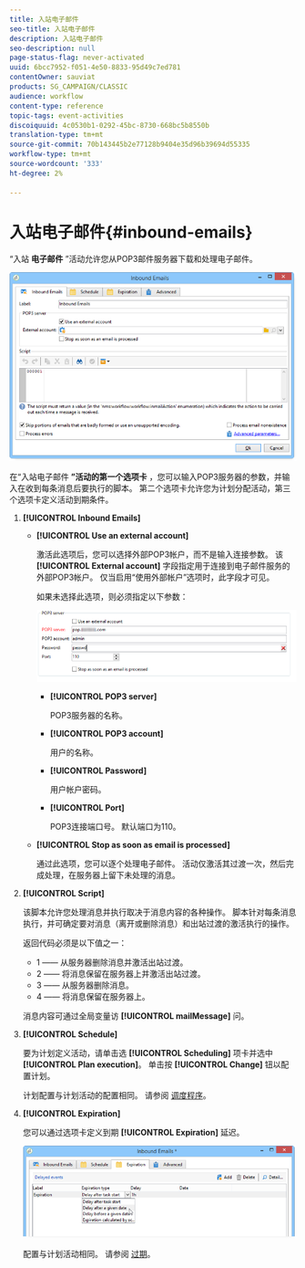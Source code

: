 ```yaml
---
title: 入站电子邮件
seo-title: 入站电子邮件
description: 入站电子邮件
seo-description: null
page-status-flag: never-activated
uuid: 6bcc7952-f051-4e50-8833-95d49c7ed781
contentOwner: sauviat
products: SG_CAMPAIGN/CLASSIC
audience: workflow
content-type: reference
topic-tags: event-activities
discoiquuid: 4c0530b1-0292-45bc-8730-668bc5b8550b
translation-type: tm+mt
source-git-commit: 70b143445b2e77128b9404e35d96b39694d55335
workflow-type: tm+mt
source-wordcount: '333'
ht-degree: 2%

---
```



# 入站电子邮件{#inbound-emails}

“入站 **电子邮件** ”活动允许您从POP3邮件服务器下载和处理电子邮件。

![](assets/email_rec_edit_1.png)

在“入站电子邮件 **”活动的第一个选项卡** ，您可以输入POP3服务器的参数，并输入在收到每条消息后要执行的脚本。 第二个选项卡允许您为计划分配活动，第三个选项卡定义活动到期条件。

1. **[!UICONTROL Inbound Emails]**

   * **[!UICONTROL Use an external account]**

      激活此选项后，您可以选择外部POP3帐户，而不是输入连接参数。 该 **[!UICONTROL External account]** 字段指定用于连接到电子邮件服务的外部POP3帐户。 仅当启用“使用外部帐户”选项时，此字段才可见。

      如果未选择此选项，则必须指定以下参数：

      ![](assets/email_rec_edit_1b.png)

      * **[!UICONTROL POP3 server]**

         POP3服务器的名称。

      * **[!UICONTROL POP3 account]**

         用户的名称。

      * **[!UICONTROL Password]**

         用户帐户密码。

      * **[!UICONTROL Port]**

         POP3连接端口号。 默认端口为110。
   * **[!UICONTROL Stop as soon as email is processed]**

      通过此选项，您可以逐个处理电子邮件。 活动仅激活其过渡一次，然后完成处理，在服务器上留下未处理的消息。


1. **[!UICONTROL Script]**

   该脚本允许您处理消息并执行取决于消息内容的各种操作。 脚本针对每条消息执行，并可确定要对消息（离开或删除消息）和出站过渡的激活执行的操作。

   返回代码必须是以下值之一：

   * 1 —— 从服务器删除消息并激活出站过渡。
   * 2 —— 将消息保留在服务器上并激活出站过渡。
   * 3 —— 从服务器删除消息。
   * 4 —— 将消息保留在服务器上。

   消息内容可通过全局变量访 **[!UICONTROL mailMessage]** 问。

1. **[!UICONTROL Schedule]**

   要为计划定义活动，请单击选 **[!UICONTROL Scheduling]** 项卡并选中 **[!UICONTROL Plan execution]**。 单击按 **[!UICONTROL Change]** 钮以配置计划。

   计划配置与计划活动的配置相同。 请参阅 [调度程序](../../workflow/using/scheduler.md)。

1. **[!UICONTROL Expiration]**

   您可以通过选项卡定义到期 **[!UICONTROL Expiration]** 延迟。

   ![](assets/email_rec_edit_3.png)

   配置与计划活动相同。 请参阅 [过期](../../workflow/using/defining-approvals.md)。

